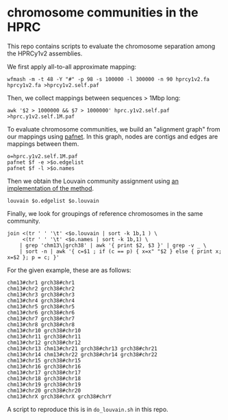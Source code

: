 # chromosome communities in the HPRC

This repo contains scripts to evaluate the chromosome separation among the HPRCy1v2 assemblies.

We first apply all-to-all approximate mapping:

```
wfmash -m -t 48 -Y "#" -p 98 -s 100000 -l 300000 -n 90 hprcy1v2.fa hprcy1v2.fa >hprcy1v2.self.paf
```

Then, we collect mappings between sequences > 1Mbp long:

```
awk '$2 > 1000000 && $7 > 1000000' hprc.y1v2.self.paf >hprc.y1v2.self.1M.paf
```

To evaluate chromosome communities, we build an "alignment graph" from our mappings using [pafnet](https://github.com/ekg/pafnet).
In this graph, nodes are contigs and edges are mappings between them.

```
o=hprc.y1v2.self.1M.paf
pafnet $f -e >$o.edgelist
pafnet $f -l >$o.names
```

Then we obtain the Louvain community assignment using [an implementation of the method](https://github.com/jlguillaume/louvain).

```
louvain $o.edgelist $o.louvain
```

Finally, we look for groupings of reference chromosomes in the same community.

```
join <(tr ' ' '\t' <$o.louvain | sort -k 1b,1 ) \
     <(tr ' ' '\t' <$o.names | sort -k 1b,1) \
    | grep 'chm13\|grch38' | awk '{ print $2, $3 }' | grep -v _ \
    | sort -n | awk '{ c=$1 ; if (c == p) { x=x" "$2 } else { print x; x=$2 }; p = c; }'
```

For the given example, these are as follows:

```
chm13#chr1 grch38#chr1
chm13#chr2 grch38#chr2
chm13#chr3 grch38#chr3
chm13#chr4 grch38#chr4
chm13#chr5 grch38#chr5
chm13#chr6 grch38#chr6
chm13#chr7 grch38#chr7
chm13#chr8 grch38#chr8
chm13#chr10 grch38#chr10
chm13#chr11 grch38#chr11
chm13#chr12 grch38#chr12
chm13#chr13 chm13#chr21 grch38#chr13 grch38#chr21
chm13#chr14 chm13#chr22 grch38#chr14 grch38#chr22
chm13#chr15 grch38#chr15
chm13#chr16 grch38#chr16
chm13#chr17 grch38#chr17
chm13#chr18 grch38#chr18
chm13#chr19 grch38#chr19
chm13#chr20 grch38#chr20
chm13#chrX grch38#chrX grch38#chrY
```

A script to reproduce this is in `do_louvain.sh` in this repo.
